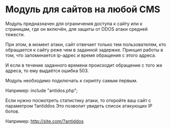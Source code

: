 # Модуль для сайтов на любой CMS

Модуль предназначен для ограничения доступа к сайту или к страницам, где он включён,
для защиты от DDOS атаки средней тяжести. 

При этом, в момент атаки, сайт отвечает только тем пользователям, кто обращается к сайту реже чем в заданной задержке.
Принцип работы в том, что запоминается ip-адрес и время обращения с этого адреса. 

И если в течение заданного времени происходит обращение с того же адреса, то ему выдаётся ошибка 503.

Модуль необходимо подключать к скрипту самым первым.

Например: include "antidos.php";

Если нужно посмотреть статистику атаки, то откройте ваш сайт с параметром ?antiddos
Это позволит увидеть список атакующих IP ботов.

Например: http://site.com/?antiddos
